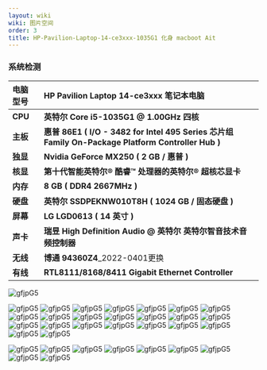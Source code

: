 ```yaml
---
layout: wiki
wiki: 图片空间
order: 3
title: HP-Pavilion-Laptop-14-ce3xxx-1035G1 化身 macboot Ait
---
```


### 系统检测

| **电脑型号** | **HP Pavilion Laptop 14-ce3xxx 笔记本电脑**                  |
| :----------- | :----------------------------------------------------------- |
| **CPU**      | **英特尔 Core i5-1035G1 @ 1.00GHz 四核**                     |
| **主板**     | **惠普 86E1 ( I/O - 3482 for Intel 495 Series 芯片组 Family On-Package Platform Controller Hub )** |
| **独显**     | **Nvidia GeForce MX250 ( 2 GB / 惠普 )**                     |
| **核显**     | **第十代智能英特尔® 酷睿™ 处理器的英特尔® 超核芯显卡**       |
| **内存**     | **8 GB ( DDR4 2667MHz )**                                    |
| **硬盘**     | **英特尔 SSDPEKNW010T8H ( 1024 GB / 固态硬盘 )**             |
| **屏幕**     | **LG LGD0613 ( 14 英寸  )**                                  |
| **声卡**     | **瑞昱 High Definition Audio @ 英特尔 英特尔智音技术音频控制器** |
| **无线**     | **博通 94360Z4**_2022-0401更换                               |
| **有线**     | **RTL8111/8168/8411 Gigabit Ethernet Controller**            |



![gfjpG5](https://cdn.jsdelivr.net/gh/muzishaoxing/HP-Pavilion-Laptop-14-ce3xxx-1035G1@main/说明文件/配图/引导主题.png)

![gfjpG5](https://cdn.jsdelivr.net/gh/muzishaoxing/HP-Pavilion-Laptop-14-ce3xxx-1035G1@main/说明文件/配图/储存空间.png)
![gfjpG5](https://cdn.jsdelivr.net/gh/muzishaoxing/HP-Pavilion-Laptop-14-ce3xxx-1035G1@main/说明文件/配图/触摸板.png)
![gfjpG5](https://cdn.jsdelivr.net/gh/muzishaoxing/HP-Pavilion-Laptop-14-ce3xxx-1035G1@main/说明文件/配图/电池.png)
![gfjpG5](https://cdn.jsdelivr.net/gh/muzishaoxing/HP-Pavilion-Laptop-14-ce3xxx-1035G1@main/说明文件/配图/电池设置.png)
![gfjpG5](https://cdn.jsdelivr.net/gh/muzishaoxing/HP-Pavilion-Laptop-14-ce3xxx-1035G1@main/说明文件/配图/电源适配器.png)
![gfjpG5](https://cdn.jsdelivr.net/gh/muzishaoxing/HP-Pavilion-Laptop-14-ce3xxx-1035G1@main/说明文件/配图/分辨率.png)
![gfjpG5](https://cdn.jsdelivr.net/gh/muzishaoxing/HP-Pavilion-Laptop-14-ce3xxx-1035G1@main/说明文件/配图/更新.png)
![gfjpG5](https://cdn.jsdelivr.net/gh/muzishaoxing/HP-Pavilion-Laptop-14-ce3xxx-1035G1@main/说明文件/配图/功耗-待机.png)
![gfjpG5](https://cdn.jsdelivr.net/gh/muzishaoxing/HP-Pavilion-Laptop-14-ce3xxx-1035G1@main/说明文件/配图/关于本机.png)
![gfjpG5](https://cdn.jsdelivr.net/gh/muzishaoxing/HP-Pavilion-Laptop-14-ce3xxx-1035G1@main/说明文件/配图/蓝牙.png)
![gfjpG5](https://cdn.jsdelivr.net/gh/muzishaoxing/HP-Pavilion-Laptop-14-ce3xxx-1035G1@main/说明文件/配图/蓝牙2.png)
![gfjpG5](https://cdn.jsdelivr.net/gh/muzishaoxing/HP-Pavilion-Laptop-14-ce3xxx-1035G1@main/说明文件/配图/蓝牙实测.png)
![gfjpG5](https://cdn.jsdelivr.net/gh/muzishaoxing/HP-Pavilion-Laptop-14-ce3xxx-1035G1@main/说明文件/配图/启动磁盘.png)
![gfjpG5](https://cdn.jsdelivr.net/gh/muzishaoxing/HP-Pavilion-Laptop-14-ce3xxx-1035G1@main/说明文件/配图/三马.png)
![gfjpG5](https://cdn.jsdelivr.net/gh/muzishaoxing/HP-Pavilion-Laptop-14-ce3xxx-1035G1@main/说明文件/配图/声卡.png)
![gfjpG5](https://cdn.jsdelivr.net/gh/muzishaoxing/HP-Pavilion-Laptop-14-ce3xxx-1035G1@main/说明文件/配图/鼠标.png)
![gfjpG5](https://cdn.jsdelivr.net/gh/muzishaoxing/HP-Pavilion-Laptop-14-ce3xxx-1035G1@main/说明文件/配图/睡眠.png)
![gfjpG5](https://cdn.jsdelivr.net/gh/muzishaoxing/HP-Pavilion-Laptop-14-ce3xxx-1035G1@main/说明文件/配图/图形卡.png)
![gfjpG5](https://cdn.jsdelivr.net/gh/muzishaoxing/HP-Pavilion-Laptop-14-ce3xxx-1035G1@main/说明文件/配图/网络.png)
![gfjpG5](https://cdn.jsdelivr.net/gh/muzishaoxing/HP-Pavilion-Laptop-14-ce3xxx-1035G1@main/说明文件/配图/系统偏好设置.png)
![gfjpG5](https://cdn.jsdelivr.net/gh/muzishaoxing/HP-Pavilion-Laptop-14-ce3xxx-1035G1@main/说明文件/配图/显卡.png)
![gfjpG5](https://cdn.jsdelivr.net/gh/muzishaoxing/HP-Pavilion-Laptop-14-ce3xxx-1035G1@main/说明文件/配图/显示器.png)
![gfjpG5](https://cdn.jsdelivr.net/gh/muzishaoxing/HP-Pavilion-Laptop-14-ce3xxx-1035G1@main/说明文件/配图/以太网.png)

![gfjpG5](https://cdn.jsdelivr.net/gh/muzishaoxing/HP-Pavilion-Laptop-14-ce3xxx-1035G1@main/说明文件/配图/硬件.png)
![gfjpG5](https://cdn.jsdelivr.net/gh/muzishaoxing/HP-Pavilion-Laptop-14-ce3xxx-1035G1@main/说明文件/配图/硬解.png)
![gfjpG5](https://cdn.jsdelivr.net/gh/muzishaoxing/HP-Pavilion-Laptop-14-ce3xxx-1035G1@main/说明文件/配图/CPU-S.png)
![gfjpG5](https://cdn.jsdelivr.net/gh/muzishaoxing/HP-Pavilion-Laptop-14-ce3xxx-1035G1@main/说明文件/配图/FN功能键映射.png)
![gfjpG5](https://cdn.jsdelivr.net/gh/muzishaoxing/HP-Pavilion-Laptop-14-ce3xxx-1035G1@main/说明文件/配图/Hackintool.png)
![gfjpG5](https://cdn.jsdelivr.net/gh/muzishaoxing/HP-Pavilion-Laptop-14-ce3xxx-1035G1@main/说明文件/配图/HP-Pavilion-Laptop-14-ce3xxx.jpeg)
![gfjpG5](https://cdn.jsdelivr.net/gh/muzishaoxing/HP-Pavilion-Laptop-14-ce3xxx-1035G1@main/说明文件/配图/USB端口.png)
![gfjpG5](https://cdn.jsdelivr.net/gh/muzishaoxing/HP-Pavilion-Laptop-14-ce3xxx-1035G1@main/说明文件/配图/Wi-Fi.png)
![gfjpG5](https://cdn.jsdelivr.net/gh/muzishaoxing/HP-Pavilion-Laptop-14-ce3xxx-1035G1@main/说明文件/配图/Wi-Fi实测.png)